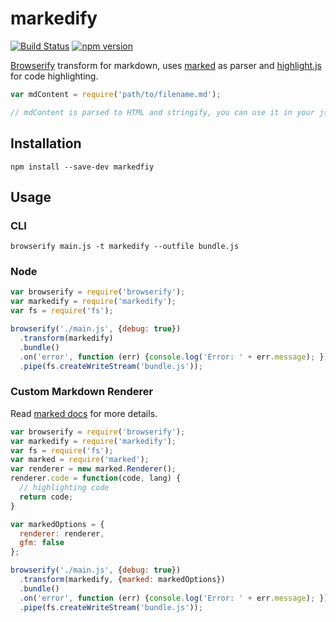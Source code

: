 # markedify

[![Build Status](https://travis-ci.org/Minwe/markedify.svg)](https://travis-ci.org/Minwe/markedify)
[![npm version](https://badge.fury.io/js/markedify.svg)](http://badge.fury.io/js/markedify)

[Browserify](https://github.com/substack/node-browserify) transform for markdown, uses [marked][] as parser and [highlight.js](https://github.com/isagalaev/highlight.js) for code highlighting.

```js
var mdContent = require('path/to/filename.md');

// mdContent is parsed to HTML and stringify, you can use it in your js now.
```

## Installation

```
npm install --save-dev markedfiy
```

## Usage

### CLI

```
browserify main.js -t markedify --outfile bundle.js
```

### Node

```js
var browserify = require('browserify');
var markedify = require('markedify');
var fs = require('fs');

browserify('./main.js', {debug: true})
  .transform(markedify)
  .bundle()
  .on('error', function (err) {console.log('Error: ' + err.message); })
  .pipe(fs.createWriteStream('bundle.js'));
```

### Custom Markdown Renderer

Read [marked docs][marked] for more details.

```js
var browserify = require('browserify');
var markedify = require('markedify');
var fs = require('fs');
var marked = require('marked');
var renderer = new marked.Renderer();
renderer.code = function(code, lang) {
  // highlighting code
  return code;
}

var markedOptions = {
  renderer: renderer,
  gfm: false
};

browserify('./main.js', {debug: true})
  .transform(markedify, {marked: markedOptions})
  .bundle()
  .on('error', function (err) {console.log('Error: ' + err.message); })
  .pipe(fs.createWriteStream('bundle.js'));
```

[marked]:https://github.com/chjj/marked
